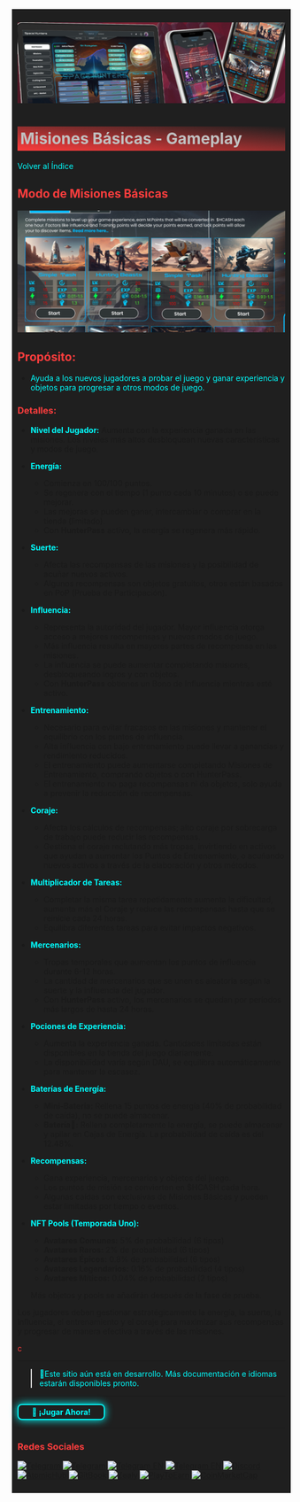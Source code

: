 <div style="background-color:#1F1F1F; padding:10px;">

![UI-Banner](../../../static/img/UI-Banner.jpg)
# <div style="background: linear-gradient(185deg, #1F1F1F, #FF3D3D); padding: 5px; color: #FFFFFF;"><span style="color:#c0c0c0"> Misiones Básicas - Gameplay
[<span style="color:#00FFFF">Volver al Índice</span>](../../../index.md)
## **<span style="color:#FF3D3D">Modo de Misiones Básicas</span>**
![Missionspic](<../../../static/img/image (1).png>)
## **<span style="color:#FF3D3D">Propósito:</span>**

- <span style="color:#00FFFF">Ayuda a los nuevos jugadores a probar el juego y ganar experiencia y objetos para progresar a otros modos de juego.</span>

### **<span style="color:#FF3D3D">Detalles:</span>**

- **<span style="color:#00FFFF">Nivel del Jugador:</span>** Aumenta con la experiencia ganada en las misiones. Los niveles más altos desbloquean nuevas características y modos de juego.

- **<span style="color:#00FFFF">Energía:</span>**
  - Comienza en 100/100 puntos.
  - Se regenera con el tiempo (1 punto cada 10 minutos) o se puede mejorar.
  - Las mejoras se pueden ganar, intercambiar o comprar en la tienda (limitado).
  - Con **HunterPass** activo, la energía se regenera más rápido.

- **<span style="color:#00FFFF">Suerte:</span>**
  - Afecta las recompensas de las misiones y la posibilidad de acuñar nuevos activos.
  - Algunos recompensas son objetos gratuitos, otros están basados en PoP (Prueba de Participación).

- **<span style="color:#00FFFF">Influencia:</span>**
  - Representa la autoridad del jugador. Mayor influencia otorga acceso a mejores recompensas y nuevos modos de juego.
  - Más influencia resulta en mayores partes de recompensa en las misiones.
  - La influencia se puede aumentar completando misiones, desbloqueando logros y con objetos.
  - Con **HunterPass** obtienes un Bono de Influencia mientras esté activo.

- **<span style="color:#00FFFF">Entrenamiento:</span>**
  - Necesario para evitar fracasos en las misiones y mantener el equilibrio con los puntos de influencia.
  - Alta influencia con bajo entrenamiento puede llevar a ganancias y rendimiento reducidos.
  - El entrenamiento puede aumentarse completando Misiones de Entrenamiento, comprando objetos o con HunterPass.
  - El entrenamiento no paga recompensas ni da objetos, solo ayuda a prevenir la reducción de recompensas.

- **<span style="color:#00FFFF">Coraje:</span>**
  - Afecta los cálculos de recompensas; alto coraje por sobrecarga de trabajo puede reducir las recompensas.
  - Gestiona el coraje reclutando más tropas, invirtiendo en activos que ayudan a aumentar los Puntos de Entrenamiento, o acuñando nuevos activos a través de la elaboración y otros métodos.

- **<span style="color:#00FFFF">Multiplicador de Tareas:</span>**
  - Completar la misma tarea repetidamente aumenta la dificultad, aumenta más el Coraje y reduce las recompensas hasta que se reinicie cada 24 horas.
  - Equilibra diferentes tareas para evitar impactos negativos.

- **<span style="color:#00FFFF">Mercenarios:</span>**
  - Tropas temporales que aumentan los puntos de influencia durante 6-12 horas.
  - La cantidad de mercenarios que se unen es aleatoria según la suerte y la influencia del jugador.
  - Con **HunterPass** activo, los mercenarios se quedan por períodos más largos de hasta 24 horas.

- **<span style="color:#00FFFF">Pociones de Experiencia:</span>**
  - Aumenta la experiencia ganada. Cantidades limitadas están disponibles en la tienda del juego diariamente.
  - La disponibilidad varía según DAU, se equilibra automáticamente para mantener la escasez.

- **<span style="color:#00FFFF">Baterías de Energía:</span>**
  - **Mini-Batería:** Rellena 15 puntos de energía (40% de probabilidad de caída), no se puede almacenar.
  - **Batería🔋:** Rellena completamente la energía, se puede almacenar y apilar en Cajas de Energía. La probabilidad de caída es del 12.48%.

- **<span style="color:#00FFFF">Recompensas:</span>**
  - Gana experiencia, mercenarios y objetos del juego.
  - Los puntos de misión se convierten en $HCASH cada hora.
  - Algunas caídas son exclusivas de Misiones Básicas y pueden estar limitadas por tiempo o eventos.

- **<span style="color:#00FFFF">NFT Pools (Temporada Uno):</span>**
  - **Avatares Comunes:** 5% de probabilidad (6 tipos)
  - **Avatares Raros:** 2% de probabilidad (6 tipos)
  - **Avatares Épicos:** 0.8% de probabilidad (6 tipos)
  - **Avatares Legendarios:** 0.16% de probabilidad (4 tipos)
  - **Avatares Míticos:** 0.04% de probabilidad (2 tipos)

  Más objetos y pools se añadirán después de la fase de prueba.

Los jugadores deben gestionar estratégicamente la energía, la suerte, la influencia, el entrenamiento y el coraje para maximizar sus recompensas y progresar de manera efectiva a través de las misiones.


[<span style="color:#FF3D3D">c</span>](../../../index.md)
<hr>

><span style="color:#00FFFF"> 🔧Este sitio aún está en desarrollo. Más documentación e idiomas estarán disponibles pronto.</span>
<hr>
<a href="https://spacehunters.online" style="text-decoration:none;">
  <div style="display:inline-block; padding:4px 24px; background-color:#1F1F1F; color:#00FFFF; border: 2px solid #00FFFF; border-radius:8px; font-weight:bold; box-shadow: 0px 0px 15px #00FFFF; transition: background-color 0.3s, box-shadow 0.3s;">
    🚀 ¡Jugar Ahora!
  </div>
</a>

<style>
  a:hover div {
    background-color: #00FFFF;
    color: #1F1F1F;
    box-shadow: 0px 0px 25px #00FFFF;
  }
</style>
****

### <span style="color:#FF3D3D">Redes Sociales</span>


[![Telegram](https://img.shields.io/badge/Telegram-BOT-26A5E4?style=plastic&logo=telegram)](https://t.me/SpaceHuntersBot)
[![Telegram](https://img.shields.io/badge/Telegram-Announcements-26A5E4?style=plastic&logo=telegram)](https://t.me/spacehuntersnews)
[![Telegram EN](https://img.shields.io/badge/Telegram-Chat%20ENG-2CA5E0?style=plastic&logo=telegram)](https://t.me/spacehunterss)
[![Telegram EN](https://img.shields.io/badge/Telegram-Chat%20ESP-2CA5E0?style=plastic&logo=telegram)](https://t.me/shspanish)
[![Discord](https://img.shields.io/badge/Discord-Space%20Hunters-7289DA?style=plastic&logo=discord)](https://discord.gg/wpmzyJM9xb)
[![AtomicHub](https://img.shields.io/badge/AtomicHub-Space%20Hunters-EE474C?style=plastic&logo=atomichub)](https://wax.atomichub.io/explorer/collection/wax-mainnet/spacehunterz)
[![GitBook](https://img.shields.io/badge/GitBook-Space%20Hunters-7A8089?style=plastic&logo=gitbook)](https://spaceheroes.gitbook.io/space-hunters)
[![Zealy](https://img.shields.io/badge/Zealy-Space%20Hunters-FF69B4?style=plastic&logo=zealy)](https://zealy.io/cw/spacehuntersthereborn/invite/UroI4c6fhtB3SX65siHBX)
[![PlayToEarn](https://img.shields.io/badge/PlayToEarn-Space%20Hunters-34C759?style=plastic&logo=playtoearn)](https://playtoearn.com/blockchaingame/space-hunters-the-reborn?rel=search)
[![CoinMarketCap](https://img.shields.io/badge/CoinMarketCap-NFTSpaceHunters-03C9A9?style=plastic&logo=coinmarketcap)](https://coinmarketcap.com/community/profile/nftspacehunters/)
